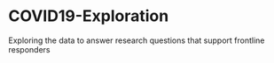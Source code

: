 # COVID19-Exploration
Exploring the data to answer research questions that support frontline responders
